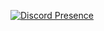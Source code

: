 [![Discord Presence](https://lanyard.cnrad.dev/api/1213853205360943187)](https://discord.com/users/1213853205360943187)
